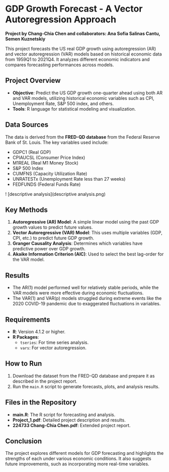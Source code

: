 # GDP Growth Forecast - A Vector Autoregression Approach

**Project by Chang-Chia Chen and collaborators: Ana Sofia Salinas Cantu, Semen Kuznetskiy**

This project forecasts the US real GDP growth using autoregression (AR) and vector autoregression (VAR) models based on historical economic data from 1959Q1 to 2021Q4. It analyzes different economic indicators and compares forecasting performances across models.

## Project Overview
- **Objective**: Predict the US GDP growth one-quarter ahead using both AR and VAR models, utilizing historical economic variables such as CPI, Unemployment Rate, S&P 500 index, and others.
- **Tools**: R language for statistical modeling and visualization.

## Data Sources
The data is derived from the **FRED-QD database** from the Federal Reserve Bank of St. Louis. The key variables used include:
- GDPC1 (Real GDP)
- CPIAUCSL (Consumer Price Index)
- M1REAL (Real M1 Money Stock)
- S&P 500 Index
- CUMFNS (Capacity Utilization Rate)
- UNRATESTx (Unemployment Rate less than 27 weeks)
- FEDFUNDS (Federal Funds Rate)

! [descriptive analysis](descriptive analysis.png)

## Key Methods
1. **Autoregressive (AR) Model**: A simple linear model using the past GDP growth values to predict future values.
2. **Vector Autoregressive (VAR) Model**: This uses multiple variables (GDP, CPI, etc.) to predict future GDP growth.
3. **Granger Causality Analysis**: Determines which variables have predictive power over GDP growth.
4. **Akaike Information Criterion (AIC)**: Used to select the best lag-order for the VAR model.

## Results
- The AR(1) model performed well for relatively stable periods, while the VAR models were more effective during economic fluctuations.
- The VAR(1) and VAR(p) models struggled during extreme events like the 2020 COVID-19 pandemic due to exaggerated fluctuations in variables.

## Requirements
- **R**: Version 4.1.2 or higher.
- **R Packages**:
  - `tseries`: For time series analysis.
  - `vars`: For vector autoregression.

## How to Run
1. Download the dataset from the FRED-QD database and prepare it as described in the project report.
2. Run the `main.R` script to generate forecasts, plots, and analysis results.

## Files in the Repository
- **main.R**: The R script for forecasting and analysis.
- **Project_1.pdf**: Detailed project description and results.
- **224733 Chang-Chia Chen.pdf**: Extended project report.

## Conclusion
The project explores different models for GDP forecasting and highlights the strengths of each under various economic conditions. It also suggests future improvements, such as incorporating more real-time variables.

